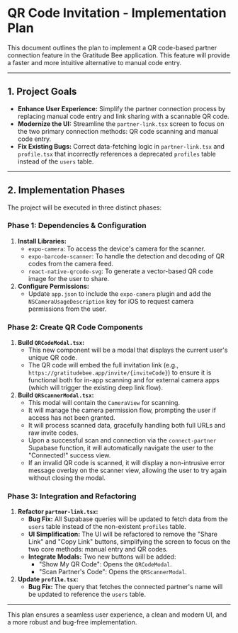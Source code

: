 # QR Code Invitation - Implementation Plan

This document outlines the plan to implement a QR code-based partner connection feature in the Gratitude Bee application. This feature will provide a faster and more intuitive alternative to manual code entry.

---

## 1. Project Goals

-   **Enhance User Experience:** Simplify the partner connection process by replacing manual code entry and link sharing with a scannable QR code.
-   **Modernize the UI:** Streamline the `partner-link.tsx` screen to focus on the two primary connection methods: QR code scanning and manual code entry.
-   **Fix Existing Bugs:** Correct data-fetching logic in `partner-link.tsx` and `profile.tsx` that incorrectly references a deprecated `profiles` table instead of the `users` table.

---

## 2. Implementation Phases

The project will be executed in three distinct phases:

### **Phase 1: Dependencies & Configuration**

1.  **Install Libraries:**
    -   `expo-camera`: To access the device's camera for the scanner.
    -   `expo-barcode-scanner`: To handle the detection and decoding of QR codes from the camera feed.
    -   `react-native-qrcode-svg`: To generate a vector-based QR code image for the user to share.
2.  **Configure Permissions:**
    -   Update `app.json` to include the `expo-camera` plugin and add the `NSCameraUsageDescription` key for iOS to request camera permissions from the user.

### **Phase 2: Create QR Code Components**

1.  **Build `QRCodeModal.tsx`:**
    -   This new component will be a modal that displays the current user's unique QR code.
    -   The QR code will embed the full invitation link (e.g., `https://gratitudebee.app/invite/{inviteCode}`) to ensure it is functional both for in-app scanning and for external camera apps (which will trigger the existing deep link flow).
2.  **Build `QRScannerModal.tsx`:**
    -   This modal will contain the `CameraView` for scanning.
    -   It will manage the camera permission flow, prompting the user if access has not been granted.
    -   It will process scanned data, gracefully handling both full URLs and raw invite codes.
    -   Upon a successful scan and connection via the `connect-partner` Supabase function, it will automatically navigate the user to the "Connected!" success view.
    -   If an invalid QR code is scanned, it will display a non-intrusive error message overlay on the scanner view, allowing the user to try again without closing the modal.

### **Phase 3: Integration and Refactoring**

1.  **Refactor `partner-link.tsx`:**
    -   **Bug Fix:** All Supabase queries will be updated to fetch data from the `users` table instead of the non-existent `profiles` table.
    -   **UI Simplification:** The UI will be refactored to remove the "Share Link" and "Copy Link" buttons, simplifying the screen to focus on the two core methods: manual entry and QR codes.
    -   **Integrate Modals:** Two new buttons will be added:
        -   "Show My QR Code": Opens the `QRCodeModal`.
        -   "Scan Partner's Code": Opens the `QRScannerModal`.
2.  **Update `profile.tsx`:**
    -   **Bug Fix:** The query that fetches the connected partner's name will be updated to reference the `users` table.

---

This plan ensures a seamless user experience, a clean and modern UI, and a more robust and bug-free implementation. 